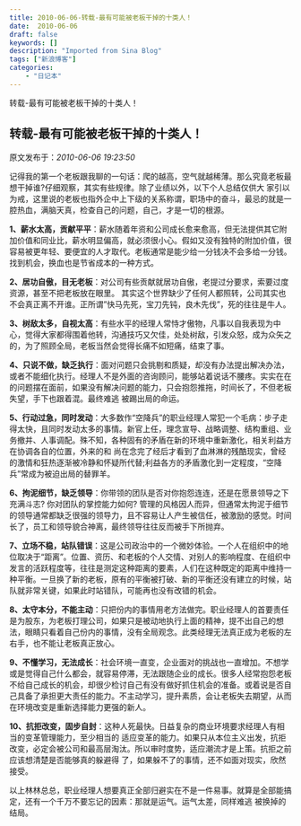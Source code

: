 ```yaml
---
title: 2010-06-06-转载-最有可能被老板干掉的十类人！
date:  2010-06-06
draft: false
keywords: []
description: "Imported from Sina Blog"
tags: ["新浪博客"]
categories: 
    - "日记本"
---
```

转载-最有可能被老板干掉的十类人！
## 转载-最有可能被老板干掉的十类人！

 原文发布于：*2010-06-06 19:23:50*

记得我的第一个老板跟我聊的一句话：爬的越高，空气就越稀薄。那么究竟老板最想干掉谁?仔细观察，其实有些规律。除了业绩以外，以下个人总结仅供大 
家引以为戒，这里说的老板也指外企中上下级的关系称谓，职场中的奋斗，最忌的就是一腔热血，满脑天真，检查自己的问题，自己，才是一切的根源。

**1、薪水太高，贡献平平**：薪水随着年资和公司成长愈来愈高，但无法提供其它附加价值和同业比，薪水明显偏高，就必须很小心。假如又没有独特的附加价值，很容易被更年轻、要便宜的人才取代。老板通常是能少给一分钱决不会多给一分钱。找到机会，换血也是节省成本的一种方式。

**2、居功自傲，目无老板**：对公司有些贡献就居功自傲，老提过分要求，索要过度资源，甚至不把老板放在眼里。
其实这个世界缺少了任何人都照转，公司其实也不会真正离不开谁。正所谓”快马先死，宝刀先钝，良木先伐”，死的往往是牛人。

**3、树敌太多，自视太高**：有些水平的经理人常恃才傲物，凡事以自我表现为中心，觉得大家都得围着他转，沟通技巧又欠佳，处处树敌，引发众怒，成为众矢之的，为了照顾全局，老板当然会觉得长痛不如短痛，结束了事。

**4、只说不做，缺乏执行**：面对问题只会挑剔和质疑，却没有办法提出解决办法，或者不能细化执行。经理人不是外面的咨询顾问，能够站着说话不腰疼。实实在在的问题摆在面前，如果没有解决问题的能力，只会抱怨推拖，时间长了，不但老板失望，手下也跟着混。最终难逃
被踢出局的命运。

**5、行动过急，同时发动**：大多数作“空降兵”的职业经理人常犯一个毛病：步子走得太快，且同时发动太多的事情。新官上任，理念宣导、战略调整、结构重组、业务撤并、人事调配。殊不知，各种固有的矛盾在新的环境中重新激化，相关利益方在协调各自的位置，外来的和
尚在念完了经后才看到了血淋淋的残酷现实，曾经的激情和狂热逐渐被冷静和怀疑所代替;利益各方的矛盾激化到一定程度，“空降兵”常成为被迫出局的替罪羊。

**6、拘泥细节，缺乏领导**：你带领的团队是否对你抱怨连连，还是在愿景领导之下充满斗志?
你对团队的掌控能力如何?
管理的风格因人而异，但通常太拘泥于细节的领导通常都缺乏很强的领导力，且不容易让人产生被信任，被激励的感觉。时间长了，员工和领导貌合神离，最终领导往往反而被手下所抛弃。

**7、立场不稳，站队错误**：这是公司政治中的一个微妙体验。一个人在组织中的地位取决于“距离”。位置、资历、和老板的个人交情、对别人的影响程度、在组织中发言的活跃程度等，往往是测定这种距离的要素，人们在这种既定的距离中维持一种平衡。一旦换了新的老板，原有的平衡被打破、新的平衡还没有建立的时候，站队就非常关键，如果此时站错队，可能再也没有改错的机会。

**8、太守本分，不能主动**：只把份内的事情用老方法做完。职业经理人的首要责任是为股东，为老板打理公司，如果只是被动地执行上面的精神，提不出自己的想法，眼睛只看着自己份内的事情，没有全局观念。此类经理无法真正成为老板的左右手，也不能让老板真正放心。

**9、不懂学习，无法成长**：社会环境一直变，企业面对的挑战也一直增加。不想学或是觉得自己什么都会，就容易停滞，无法跟随企业的成长。很多人经常抱怨老板不给自己成长的机会，却很少检讨自己有没有做好抓住机会的准备。或着说是否自己具备了承担更大责任的能力。不主动学习，提升素质，会让老板失去期望，从而在环境改变是重新选择能力更强的新人。

**10、抗拒改变，固步自封**：这种人死最快。日益复杂的商业环境要求经理人有相当的变革管理能力，至少相当的
适应变革的能力。如果只从本位主义出发，抗拒改变，必定会被公司和最高层淘汰。所以审时度势，适应潮流才是上策。抗拒之前应该想清楚是否能够真的躲避得
了，如果躲不了的事情，还不如面对现实，欣然接受。

以上林林总总，职业经理人想要真正全部归避实在不是一件易事。就算是全部能搞定，还有一个千万不要忘记的因素：那就是运气。运气太差，同样难逃
被换掉的结局。


